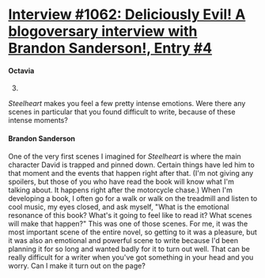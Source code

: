 # [Interview #1062: Deliciously Evil! A blogoversary interview with Brandon Sanderson!, Entry #4](https://www.theoryland.com/intvmain.php?i=1062#4)

#### Octavia

3.
*Steelheart*
makes you feel a few pretty intense emotions. Were there any scenes in particular that you found difficult to write, because of these intense moments?

#### Brandon Sanderson

One of the very first scenes I imagined for
*Steelheart*
is where the main character David is trapped and pinned down. Certain things have led him to that moment and the events that happen right after that. (I'm not giving any spoilers, but those of you who have read the book will know what I'm talking about. It happens right after the motorcycle chase.) When I'm developing a book, I often go for a walk or walk on the treadmill and listen to cool music, my eyes closed, and ask myself, "What is the emotional resonance of this book? What's it going to feel like to read it? What scenes will make that happen?" This was one of those scenes. For me, it was the most important scene of the entire novel, so getting to it was a pleasure, but it was also an emotional and powerful scene to write because I'd been planning it for so long and wanted badly for it to turn out well. That can be really difficult for a writer when you've got something in your head and you worry. Can I make it turn out on the page?

